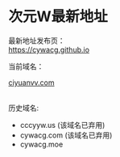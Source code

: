 <h1>次元W最新地址</h1>
<p>最新地址发布页：<br>
<a href="https://cywacg.github.io">https://cywacg.github.io</a>
</p>
<p>当前域名：</p>
<a href="https://ciyuanvv.com">ciyuanvv.com</a>
<br>
<br>
<p>历史域名:</p>
<ul>
  <li>cccyyw.us     (该域名已弃用)</li>
  <li>cywacg.com    (该域名已弃用)</li>
  <li>cywacg.moe</li>
</ul>
